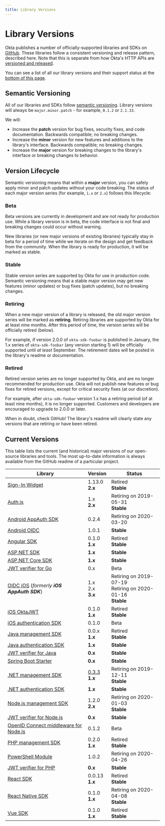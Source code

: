 ```yaml
---
title: Library Versions
---
```


# Library Versions

Okta publishes a number of officially-supported libraries and SDKs on [GitHub](https://github.com/okta). These libraries follow a consistent versioning and release pattern, described here. Note that this is separate from how Okta's HTTP APIs are [versioned and released](/docs/reference/releases-at-okta/).

You can see a list of all our library versions and their support status at the [bottom of this page](#current-versions).

## Semantic Versioning

All of our libraries and SDKs follow [semantic versioning](https://semver.org/). Library versions will always be `major.minor.patch` - for example, `0.1.2` or `2.1.33`.

We will:

* Increase the **patch** version for bug fixes, security fixes, and code documentation. Backwards compatible; no breaking changes.
* Increase the **minor** version for new features and additions to the library's interface. Backwards compatible; no breaking changes.
* Increase the **major** version for breaking changes to the library's interface or breaking changes to behavior.

## Version Lifecycle

Semantic versioning means that within a **major** version, you can safely apply minor and patch updates without your code breaking. The status of each major version series (for example, `1.x` or `2.x`) follows this lifecycle:

### Beta

Beta versions are currently in development and are not ready for production use. While a library version is in beta, the code interface is not final and breaking changes could occur without warning.

New libraries (or new major versions of existing libraries) typically stay in beta for a period of time while we iterate on the design and get feedback from the community. When the library is ready for production, it will be marked as stable.

### Stable

Stable version series are supported by Okta for use in production code. Semantic versioning means that a stable major version may get new features (minor updates) or bug fixes (patch updates), but no breaking changes.

### Retiring

When a new major version of a library is released, the old major version series will be marked as **retiring**. Retiring libraries are supported by Okta for at least nine months. After this period of time, the version series will be officially retired (below).

For example, if version 2.0.0 of `okta-sdk-foobar` is published in January, the 1.x series of `okta-sdk-foobar` (any version starting 1) will be officially supported until _at least_ September. The retirement dates will be posted in the library's readme or documentation.

### Retired

Retired version series are no longer supported by Okta, and are no longer recommended for production use. Okta will not publish new features or bug fixes for retired versions, except for critical security fixes (at our discretion).

For example, after `okta-sdk-foobar` version 1.x has a retiring period (of at least nine months), it is no longer supported. Customers and developers are encouraged to upgrade to 2.0.0 or later.

When in doubt, check GitHub! The library's readme will clearly state any versions that are retiring or have been retired.

## Current Versions

This table lists the current (and historical) major versions of our open-source libraries and tools. The most up-to-date information is always available from the GitHub readme of a particular project.

| Library                                                         | Version                            | Status                               |
| --------------------------------------------------------------- | ---------------------------------- | ------------------------------------ |
| [Sign-In Widget][signin-widget]                                 | 1.13.0<br>**2.x**                  | Retired<br>**Stable**                |
| [Auth.js][authjs]                                               | 1.x<br>**2.x**                     | Retiring on 2019-05-31<br>**Stable** |
| [Android AppAuth SDK][appauth-android]                          | 0.2.4                              | Retiring on 2020-03-20                                 |
| [Android OIDC][oidc-android]                          | 1.0.1                              | **Stable**
| [Angular SDK][sdk-angular]                                      | 0.1.0<br>**1.x**                   | Retired<br>**Stable**                |
| [ASP.NET SDK][sdk-aspnet]                                      | **1.x**                   | **Stable**                |
| [ASP.NET Core SDK][sdk-aspnet]                                      | **1.x**                   | **Stable**                |
| [JWT verifier for Go][go-jwt-verifier]                          | 0.x                                | Beta                                 |
| [OIDC iOS][oidc-ios] (<i>formerly **iOS AppAuth SDK**</i>)                                  | 1.x<br>2.x<br>**3.x**                     | Retiring on 2019-07-19<br>Retiring on 2020-01-16<br>**Stable** |
| [iOS OktaJWT][ios-oktajwt]                                      | 0.1.0<br>**1.x**                   | Retired<br>**Stable**                |
| [iOS authentication SDK][authsdk-ios]                           | 0.1.0                              | Beta                                 |
| [Java management SDK][sdk-java]                                 | 0.0.x<br>**1.x**                   | Retired<br>**Stable** |
| [Java authentication SDK][authsdk-java]                         | **1.x**                            | **Stable**                           |
| [JWT verifier for Java][java-jwt-verifier]                      | **0.x**                            | **Stable**                           |
| [Spring Boot Starter][spring-boot-starter]                      | **0.x**                            | **Stable**                           |
| [.NET management SDK][sdk-dotnet]                               | [0.3.3][sdk-dotnet-033]<br>**1.x** | Retiring on 2019-12-11<br>**Stable** |
| [.NET authentication SDK][sdk-auth-dotnet]                      | **1.x**                            | **Stable**                                 |
| [Node.js management SDK][sdk-nodejs]                            | 1.2.0<br>**2.x**                   | Retiring on 2020-01-03<br>**Stable**                |
| [JWT verifier for Node.js][nodejs-jwt-verifier]                 | **0.x**                            | **Stable**                           |
| [OpenID Connect middleware for Node.js][nodejs-oidc-middleware] | 0.1.2                              | Beta                                 |
| [PHP management SDK][sdk-php]                                   | 0.2.0<br>**1.x**                   | Retired<br>**Stable**                |
| [PowerShell Module][powershell-module]                   | 1.0.2                            | Retiring on 2020-04-26                            |
| [JWT verifier for PHP][php-jwt-verifier]                        | **0.x**                            | **Stable**                           |
| [React SDK][sdk-react]                                          | 0.0.13<br>**1.x**                  | Retired<br>**Stable**                |
| [React Native SDK][sdk-react]                                   | 0.1.0<br>**1.x**                   | Retiring on 2020-04-08<br>**Stable** |
| [Vue SDK][sdk-vue]                                              | 0.1.0<br>**1.x**                   | Retired<br>**Stable**                |

[sdk-angular]: https://github.com/okta/okta-oidc-js/tree/master/packages/okta-angular
[sdk-dotnet]: https://github.com/okta/okta-sdk-dotnet
[sdk-dotnet-033]: https://github.com/okta/okta-sdk-dotnet/releases/tag/0.3.3.0
[powershell-module]: https://github.com/okta/okta-sdk-dotnet/tree/legacy/Okta.Core.Automation
[sdk-aspnet]: https://github.com/okta/okta-aspnet/releases
[sdk-aspnetcore]: https://github.com/okta/okta-aspnet/releases
[sdk-auth-dotnet]: https://github.com/okta/okta-auth-dotnet
[sdk-java]: https://github.com/okta/okta-sdk-java
[java-jwt-verifier]: https://github.com/okta/okta-jwt-verifier-java
[authsdk-java]: https://github.com/okta/okta-auth-java
[sdk-nodejs]: https://github.com/okta/okta-sdk-nodejs
[nodejs-jwt-verifier]: https://github.com/okta/okta-oidc-js/tree/master/packages/jwt-verifier
[nodejs-oidc-middleware]: https://github.com/okta/okta-oidc-js/blob/master/packages/oidc-middleware
[sdk-react]: https://github.com/okta/okta-oidc-js/blob/master/packages/okta-react
[sdk-react-native]: https://github.com/okta/okta-oidc-js/blob/master/packages/okta-react-native
[sdk-vue]: https://github.com/okta/okta-oidc-js/blob/master/packages/okta-vue
[sdk-php]: https://github.com/okta/okta-sdk-php
[php-jwt-verifier]: https://github.com/okta/okta-jwt-verifier-php
[go-jwt-verifier]: https://github.com/okta/okta-jwt-verifier-golang
[appauth-android]: https://github.com/okta/okta-sdk-appauth-android
[oidc-android]: https://github.com/okta/okta-oidc-android
[ios-oktajwt]: https://github.com/okta/okta-ios-jwt
[oidc-ios]: https://github.com/okta/okta-oidc-ios
[authsdk-ios]: https://github.com/okta/okta-auth-swift
[spring-boot-starter]: https://github.com/okta/okta-spring-boot
[signin-widget]: https://github.com/okta/okta-signin-widget
[authjs]: https://github.com/okta/okta-auth-js
